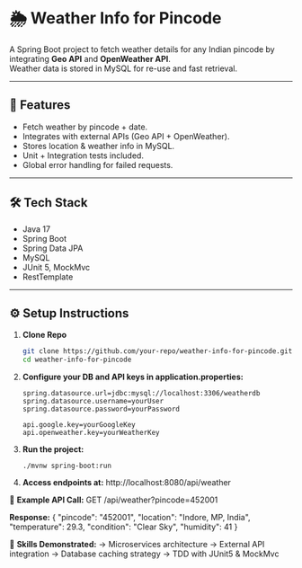 # 🌦 Weather Info for Pincode

A Spring Boot project to fetch weather details for any Indian pincode by integrating **Geo API** and **OpenWeather API**.  
Weather data is stored in MySQL for re-use and fast retrieval.

---

## 🚀 Features
- Fetch weather by pincode + date.
- Integrates with external APIs (Geo API + OpenWeather).
- Stores location & weather info in MySQL.
- Unit + Integration tests included.
- Global error handling for failed requests.

---

## 🛠 Tech Stack
- Java 17
- Spring Boot
- Spring Data JPA
- MySQL
- JUnit 5, MockMvc
- RestTemplate

---

## ⚙️ Setup Instructions
1. **Clone Repo**
   ```bash
   git clone https://github.com/your-repo/weather-info-for-pincode.git
   cd weather-info-for-pincode

2. **Configure your DB and API keys in application.properties:**
   ```
   spring.datasource.url=jdbc:mysql://localhost:3306/weatherdb
   spring.datasource.username=yourUser
   spring.datasource.password=yourPassword
   
   api.google.key=yourGoogleKey
   api.openweather.key=yourWeatherKey

3. **Run the project:**
    ```
   ./mvnw spring-boot:run

4. **Access endpoints at:** http://localhost:8080/api/weather

📖 **Example API Call:**
GET /api/weather?pincode=452001

**Response:**
{
  "pincode": "452001",
  "location": "Indore, MP, India",
  "temperature": 29.3,
  "condition": "Clear Sky",
  "humidity": 41
}

🌟 **Skills Demonstrated:**
-> Microservices architecture
-> External API integration
-> Database caching strategy
-> TDD with JUnit5 & MockMvc
